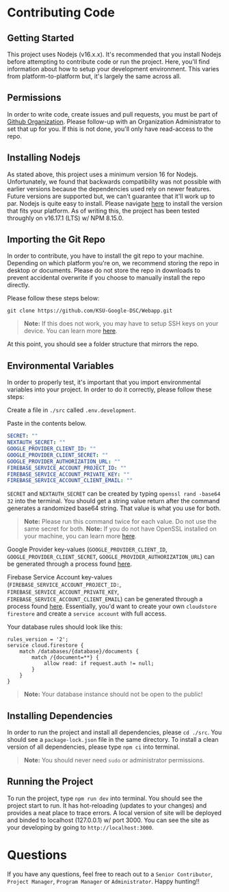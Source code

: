 # Contributing Code

## Getting Started

This project uses Nodejs (v16.x.x). It's recommended that you install Nodejs before attempting to
contribute code or run the project. Here, you'll find information about how to setup your development
environment. This varies from platform-to-platform but, it's largely the same across all.

## Permissions

In order to write code, create issues and pull requests, you must be part of 
[Github Organization](https://github.com/KSU-Google-DSC). Please follow-up with an Organization 
Administrator to set that up for you. If this is not done, you'll only have read-access to the repo.


## Installing Nodejs

As stated above, this project uses a minimum version 16 for Nodejs. Unfortunately, we found that backwards
compatibility was not possible with earlier versions because the dependencies used rely on newer features.
Future versions are supported but, we can't guarantee that it'll work up to par. Nodejs is quite easy to install.
Please navigate [here](https://nodejs.org/en/download/) to install the version that fits your platform. As
of writing this, the project has been tested throughly on v16.17.1 (LTS) w/ NPM 8.15.0. 

## Importing the Git Repo

In order to contribute, you have to install the git repo to your machine. Depending on which platform you're on,
we recommend storing the repo in desktop or documents. Please do not store the repo in downloads to prevent accidental
overwrite if you choose to manually install the repo directly. 

Please follow these steps below:

``git clone https://github.com/KSU-Google-DSC/Webapp.git``

> **Note:** If this does not work, you may have to setup SSH keys on your device. 
You can learn more [here](https://docs.github.com/en/authentication/connecting-to-github-with-ssh/generating-a-new-ssh-key-and-adding-it-to-the-ssh-agent).

At this point, you should see a folder structure that mirrors the repo.

## Environmental Variables

In order to properly test, it's important that you import environmental variables into your project. 
In order to do it correctly, please follow these steps:

Create a file in ``./src`` called ``.env.development``. 

Paste in the contents below.
```yml
SECRET: ""
NEXTAUTH_SECRET: ""
GOOGLE_PROVIDER_CLIENT_ID: ""
GOOGLE_PROVIDER_CLIENT_SECRET: ""
GOOGLE_PROVIDER_AUTHORIZATION_URL: ""
FIREBASE_SERVICE_ACCOUNT_PROJECT_ID: ""
FIREBASE_SERVICE_ACCOUNT_PRIVATE_KEY: ""
FIREBASE_SERVICE_ACCOUNT_CLIENT_EMAIL: ""
```

``SECRET`` and ``NEXTAUTH_SECRET`` can be created by typing ``openssl rand -base64 32`` into the terminal.
You should get a string value return after the command generates a randomized base64 string. That value is
what you use for both.

> **Note:** Please run this command twice for each value. Do not use the same secret for both.
> **Note:** If you do not have OpenSSL installed on your machine, you can learn more [here](https://www.openssl.org/).

Google Provider key-values (``GOOGLE_PROVIDER_CLIENT_ID``, ``GOOGLE_PROVIDER_CLIENT_SECRET``, ``GOOGLE_PROVIDER_AUTHORIZATION_URL``)
can be generated through a process found [here](https://developers.google.com/identity/protocols/oauth2).

Firebase Service Account key-values (``FIREBASE_SERVICE_ACCOUNT_PROJECT_ID:``, ``FIREBASE_SERVICE_ACCOUNT_PRIVATE_KEY``, ``FIREBASE_SERVICE_ACCOUNT_CLIENT_EMAIL``)
can be generated through a process found [here](https://firebase.google.com/). Essentially, you'd want to create your own ``cloudstore firestore`` and create a 
``service account`` with full access.

Your database rules should look like this:
```
rules_version = '2';
service cloud.firestore {
    match /databases/{database}/documents {
        match /{document=**} {
            allow read: if request.auth != null;
        }
    }
}
```

> **Note:** Your database instance should not be open to the public!

## Installing Dependencies

In order to run the project and install all dependencies, please ``cd ./src``. 
You should see a ``package-lock.json`` file in the same directory. To install a clean
version of all dependencies, please type ``npm ci`` into terminal.

> **Note:** You should never need ``sudo`` or administrator permissions.

## Running the Project

To run the project, type ``npm run dev`` into terminal. 
You should see the project start to run. It has hot-reloading (updates to your changes)
and provides a neat place to trace errors. A local version of site will be deployed and binded
to localhost (127.0.0.1) w/ port 3000. You can see the site as your developing by
going to ``http://localhost:3000``. 

# Questions

If you have any questions, feel free to reach out to a ``Senior Contributor``, ``Project Manager``, ``Program Manager`` or ``Administrator``. Happy hunting!!